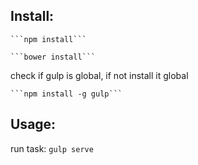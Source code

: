 Install:
---------

    ```npm install```

    ```bower install```

check if gulp is global, if not install it global

	```npm install -g gulp```

Usage:
----------

run task:
	```gulp serve```



    
